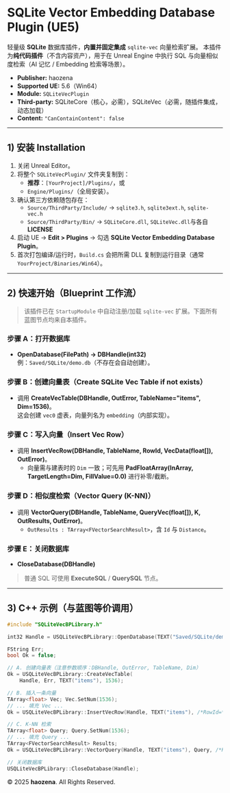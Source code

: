# SQLite Vector Embedding Database Plugin (UE5)

轻量级 **SQLite** 数据库插件，**内置并固定集成** `sqlite-vec` 向量检索扩展。
本插件为**纯代码插件**（不含内容资产），用于在 Unreal Engine 中执行 SQL 与向量相似度检索（AI 记忆 / Embedding 检索等场景）。

- **Publisher:** haozena  
- **Supported UE:** 5.6（Win64）  
- **Module:** `SQLiteVecPlugin`  
- **Third-party:** SQLiteCore（核心，必需），SQLiteVec（必需，随插件集成，动态加载）  
- **Content:** `"CanContainContent": false`

---

## 1) 安装 Installation

1. 关闭 Unreal Editor。  
2. 将整个 `SQLiteVecPlugin/` 文件夹复制到：  
   - **推荐**：`[YourProject]/Plugins/`，或  
   - `Engine/Plugins/`（全局安装）。
3. 确认第三方依赖随包存在：  
   - `Source/ThirdParty/Include/` → `sqlite3.h`, `sqlite3ext.h`, `sqlite-vec.h`  
   - `Source/ThirdParty/Bin/` → `SQLiteCore.dll`, `SQLiteVec.dll`与各自 **LICENSE**
4. 启动 UE → **Edit > Plugins** → 勾选 **SQLite Vector Embedding Database Plugin**。  
5. 首次打包编译/运行时，`Build.cs` 会把所需 DLL 复制到运行目录（通常 `YourProject/Binaries/Win64`）。



---

## 2) 快速开始（Blueprint 工作流）

> 该插件已在 `StartupModule` 中自动注册/加载 `sqlite-vec` 扩展。下面所有蓝图节点均来自本插件。

### 步骤 A：打开数据库
- **OpenDatabase(FilePath) → DBHandle(int32)**  
  例：`Saved/SQLite/demo.db`（不存在会自动创建）。

### 步骤 B：创建向量表（**Create SQLite Vec Table if not exists**）
- 调用 **CreateVecTable(DBHandle, OutError, TableName="items", Dim=1536)**。  
  这会创建 `vec0` 虚表，向量列名为 `embedding`（内部实现）。

### 步骤 C：写入向量（**Insert Vec Row**）
- 调用 **InsertVecRow(DBHandle, TableName, RowId, VecData(float[]), OutError)**。  
  - 向量需与建表时的 `Dim` 一致；可先用 **PadFloatArray(InArray, TargetLength=Dim, FillValue=0.0)** 进行补零/截断。

### 步骤 D：相似度检索（**Vector Query (K-NN)**）
- 调用 **VectorQuery(DBHandle, TableName, QueryVec(float[]), K, OutResults, OutError)**。  
  - `OutResults : TArray<FVectorSearchResult>`，含 `Id` 与 `Distance`。

### 步骤 E：关闭数据库
- **CloseDatabase(DBHandle)**

> 普通 SQL 可使用 **ExecuteSQL** / **QuerySQL** 节点。


---

## 3) C++ 示例（与蓝图等价调用）

```cpp
#include "SQLiteVecBPLibrary.h"

int32 Handle = USQLiteVecBPLibrary::OpenDatabase(TEXT("Saved/SQLite/demo.db"));

FString Err;
bool Ok = false;

// A. 创建向量表（注意参数顺序：DBHandle, OutError, TableName, Dim）
Ok = USQLiteVecBPLibrary::CreateVecTable(
    Handle, Err, TEXT("items"), 1536);

// B. 插入一条向量
TArray<float> Vec; Vec.SetNum(1536);
// ... 填充 Vec ...
Ok = USQLiteVecBPLibrary::InsertVecRow(Handle, TEXT("items"), /*RowId=*/1, Vec, Err);

// C. K-NN 检索
TArray<float> Query; Query.SetNum(1536);
// ... 填充 Query ...
TArray<FVectorSearchResult> Results;
Ok = USQLiteVecBPLibrary::VectorQuery(Handle, TEXT("items"), Query, /*K=*/5, Results, Err);

// 关闭数据库
USQLiteVecBPLibrary::CloseDatabase(Handle);
```

© 2025 **haozena**. All Rights Reserved.
